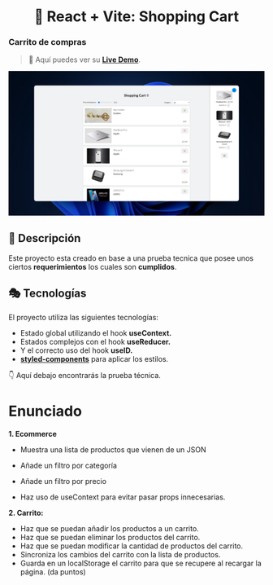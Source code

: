 <div align='center'>

# 🛒 React + Vite: Shopping Cart

</div>

### Carrito de compras

> 🧩 Aquí puedes ver su [**Live Demo**](https://shopping-cart-abraham.netlify.app/).

![vista-previa](./public/preview/01-page-preview.png)

## 🚀 Descripción

Este proyecto esta creado en base a una prueba tecnica que posee unos ciertos **requerimientos** los cuales son **cumplidos**.

## 🎭 Tecnologías

El proyecto utiliza las siguientes tecnologías:

- Estado global utilizando el hook **useContext.**
- Estados complejos con el hook **useReducer.**
- Y el correcto uso del hook **useID.**
- [**styled-components**](https://styled-components.com/) para aplicar los estilos.

👇 Aquí debajo encontrarás la prueba técnica.

# Enunciado

**1. Ecommerce**

- Muestra una lista de productos que vienen de un JSON
- Añade un filtro por categoría
- Añade un filtro por precio

- Haz uso de useContext para evitar pasar props innecesarias.

**2. Carrito:**

- Haz que se puedan añadir los productos a un carrito.
- Haz que se puedan eliminar los productos del carrito.
- Haz que se puedan modificar la cantidad de productos del carrito.
- Sincroniza los cambios del carrito con la lista de productos.
- Guarda en un localStorage el carrito para que se recupere al recargar la página. (da puntos)
